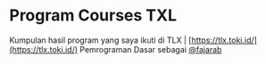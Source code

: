 # Program Courses TXL

Kumpulan hasil program yang saya ikuti di TLX | [https://tlx.toki.id/](https://tlx.toki.id/) Pemrograman Dasar sebagai [@fajarab](https://tlx.toki.id/profiles/fajarab)